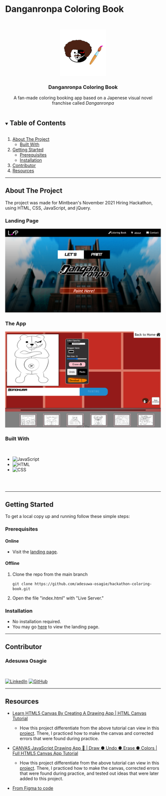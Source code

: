 # Danganronpa Coloring Book

<!-- PROJECT LOGO -->
<br />
<p align="center">
  <a href="https://adesuwa-osagie.github.io/hackathon-coloring-book/">
    <img src="./images/monokuma-bobross.png" alt="Logo" width="150" height="150">
  </a>

  <h3 align="center">Danganronpa Coloring Book</h3>

  <p align="center">
    A fan-made coloring booking app based on a Japenese visual novel franchise called <em>Danganronpa</em>
  </p>
</p>

<!-- TABLE OF CONTENTS -->
<details open="open">
  <summary><h2 style="display: inline-block">Table of Contents</h2></summary>
  <ol>
    <li>
      <a href="#about-the-project">About The Project</a>
      <ul>
        <li><a href="#built-with">Built With</a></li>
      </ul>
    </li>
    <li>
      <a href="#getting-started">Getting Started</a>
      <ul>
        <li><a href="#prerequisites">Prerequisites</a></li>
        <li><a href="#installation">Installation</a></li>
      </ul>
    </li>
    <li><a href="#contributor">Contributor</a></li>
    <li><a href="#resources">Resources</a></li>
  </ol>
</details>

---

<!-- ABOUT THE PROJECT -->
## About The Project

The project was made for Mintbean's November 2021 Hiring Hackathon, using HTML, CSS, JavaScript, and jQuery.

### Landing Page

<a href="https://adesuwa-osagie.github.io/hackathon-coloring-book/" target="_blank">![Coloring Book Homepage](./images/screenshots/homepage-screenshot.png)</a>
<br/>

### The App
<a href="https://adesuwa-osagie.github.io/hackathon-coloring-book/color-book.html" target="_blank">![The App](./images/screenshots/app-screenshot.png)</a>
<br/>

### Built With
<br/>

* ![JavaScript](https://img.shields.io/badge/-JAVASCRIPT-3d3b3c?style=flat&logo=javascript)
* ![HTML](https://img.shields.io/badge/-HTML5-%23E34F26?style=flat&logo=html5&logoColor=white)
* ![CSS](https://img.shields.io/badge/-CSS3-%231572B6?logo=css3)
<br/>
<br/>

---


<!-- GETTING STARTED -->
## Getting Started

To get a local copy up and running follow these simple steps:

### Prerequisites

#### Online
* Visit the <a href="https://adesuwa-osagie.github.io/hackathon-coloring-book/" target="_blank">landing page</a>.

#### Offline
1. Clone the repo from the main branch
   ```
   git clone https://github.com/adesuwa-osagie/hackathon-coloring-book.git
   ```
2. Open the file "index.html" with "Live Server."

### Installation

* No installation required. 
* You may go <a href="https://adesuwa-osagie.github.io/hackathon-coloring-book/" target="_blank">here</a> to view the landing page.

---

## Contributor

### Adesuwa Osagie
<br/>

[![LinkedIn](https://img.shields.io/badge/-LinkedIn-%230A66C2?style=for-the-badge&logo=linkedin)](https://www.linkedin.com/in/adesuwa-osagie/) [![GitHub](https://img.shields.io/badge/-GITHUB-%23181717?style=for-the-badge&logo=github)](https://github.com/adesuwa-osagie)

---
## Resources

* [Learn HTML5 Canvas By Creating A Drawing App | HTML Canvas Tutorial](https://www.youtube.com/watch?v=3GqUM4mEYKA&t=1s)

    * How this project differentiate from the above tutorial can view in this <a href="https://github.com/adesuwa-osagie/drawing-app-practice" target="_blank">project<a>. There, I practiced how to make the canvas and corrected errors that were found during practice. 

* [CANVAS JavaScript Drawing App 🎨 | Draw ● Undo ● Erase ● Colors | Full HTML5 Canvas App Tutorial](https://www.youtube.com/watch?v=wCwKkT1P7vY)

    * How this project differentiate from the above tutorial can view in this <a href="https://github.com/adesuwa-osagie/drawing-app-2" target="_blank">project<a>. There, I practiced how to make the canvas, corrected errors that were found during practice, and tested out ideas that were later added to this project.

* [From Figma to code](https://scrimba.com/learn/figmatocode)